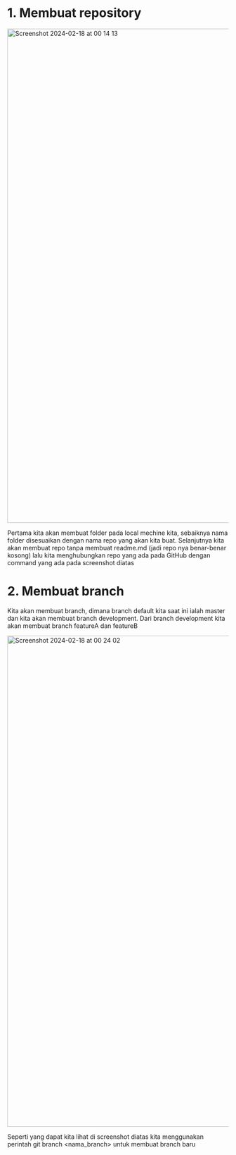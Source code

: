 # 1. Membuat repository

<img width="1122" alt="Screenshot 2024-02-18 at 00 14 13" src="https://github.com/SchoolBoyJoJo/ajk-jojo-penugasan1/assets/142652941/cd314fe7-f33d-4d56-906b-9e09d61fd134">

Pertama kita akan membuat folder pada local mechine kita, sebaiknya nama folder disesuaikan dengan nama repo yang akan kita buat. Selanjutnya kita akan membuat repo tanpa membuat readme.md (jadi repo nya benar-benar kosong) lalu kita menghubungkan repo yang ada pada GitHub dengan command yang ada pada screenshot diatas

# 2. Membuat branch

Kita akan membuat branch, dimana branch default kita saat ini ialah master dan kita akan membuat branch development. Dari branch development kita akan membuat branch featureA dan featureB

<img width="1115" alt="Screenshot 2024-02-18 at 00 24 02" src="https://github.com/SchoolBoyJoJo/ajk-jojo-penugasan1/assets/142652941/438e4b02-56f8-4e9f-95e0-eb70f8b2f093">

Seperti yang dapat kita lihat di screenshot diatas kita menggunakan perintah git branch <nama_branch> untuk membuat branch baru
